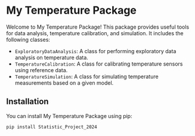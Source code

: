 # My Temperature Package

Welcome to My Temperature Package! This package provides useful tools for data analysis, temperature calibration, and simulation. It includes the following classes:

- `ExploratoryDataAnalysis`: A class for performing exploratory data analysis on temperature data.
- `TemperatureCalibration`: A class for calibrating temperature sensors using reference data.
- `TemperatureSimulation`: A class for simulating temperature measurements based on a given model.

## Installation

You can install My Temperature Package using pip:

```bash
pip install Statistic_Project_2024
